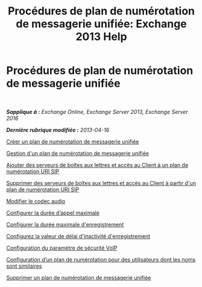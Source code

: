 ﻿---
title: 'Procédures de plan de numérotation de messagerie unifiée: Exchange 2013 Help'
TOCTitle: Procédures de plan de numérotation de messagerie unifiée
ms:assetid: 1bda77c8-c4e2-4ae0-a001-76ae029bf843
ms:mtpsurl: https://technet.microsoft.com/fr-fr/library/JJ822152(v=EXCHG.150)
ms:contentKeyID: 50555355
ms.date: 05/23/2018
mtps_version: v=EXCHG.150
ms.translationtype: MT
---

# Procédures de plan de numérotation de messagerie unifiée

 

_**Sapplique à :** Exchange Online, Exchange Server 2013, Exchange Server 2016_

_**Dernière rubrique modifiée :** 2013-04-16_

[Créer un plan de numérotation de messagerie unifiée](https://docs.microsoft.com/fr-fr/exchange/voice-mail-unified-messaging/connect-voice-mail-system/create-um-dial-plan)

[Gestion d'un plan de numérotation de messagerie unifiée](manage-a-um-dial-plan-exchange-2013-help.md)

[Ajouter des serveurs de boîtes aux lettres et accès au Client à un plan de numérotation URI SIP](add-mailbox-and-client-access-servers-to-a-sip-uri-dial-plan-exchange-2013-help.md)

[Supprimer des serveurs de boîtes aux lettres et accès au Client à partir d'un plan de numérotation URI SIP](remove-mailbox-and-client-access-servers-from-a-sip-uri-dial-plan-exchange-2013-help.md)

[Modifier le codec audio](https://docs.microsoft.com/fr-fr/exchange/voice-mail-unified-messaging/connect-voice-mail-system/change-audio-codec)

[Configurer la durée d’appel maximale](configure-the-maximum-call-duration-exchange-2013-help.md)

[Configurer la durée maximale d'enregistrement](https://docs.microsoft.com/fr-fr/exchange/voice-mail-unified-messaging/connect-voice-mail-system/configure-maximum-recording-duration)

[Configurez la valeur de délai d'inactivité d'enregistrement](https://docs.microsoft.com/fr-fr/exchange/voice-mail-unified-messaging/connect-voice-mail-system/configure-recording-idle-time-out)

[Configuration du paramètre de sécurité VoIP](configure-the-voip-security-setting-exchange-2013-help.md)

[Configuration d’un plan de numérotation pour des utilisateurs dont les noms sont similaires](configure-a-dial-plan-for-users-who-have-similar-names-exchange-2013-help.md)

[Supprimer un plan de numérotation de messagerie unifiée](https://docs.microsoft.com/fr-fr/exchange/voice-mail-unified-messaging/connect-voice-mail-system/delete-um-dial-plan)

